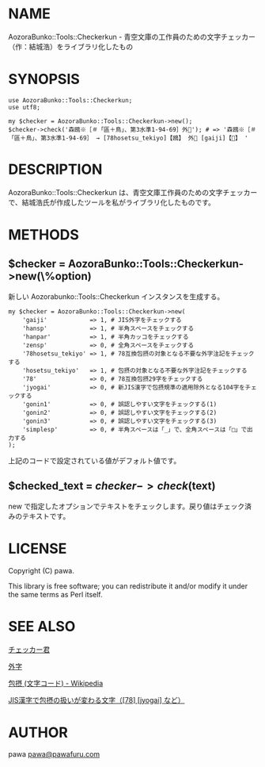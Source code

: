 # NAME

AozoraBunko::Tools::Checkerkun - 青空文庫の工作員のための文字チェッカー（作：結城浩）をライブラリ化したもの

# SYNOPSIS

    use AozoraBunko::Tools::Checkerkun;
    use utf8;

    my $checker = AozoraBunko::Tools::Checkerkun->new();
    $checker->check('森鴎※［＃「區＋鳥」、第3水準1-94-69］外💓'); # => '森鴎※［＃「區＋鳥」、第3水準1-94-69］ → [78hosetsu_tekiyo]【鴎】 外💓 [gaiji]【💓】 '

# DESCRIPTION

AozoraBunko::Tools::Checkerkun は、青空文庫工作員のための文字チェッカーで、結城浩氏が作成したツールを私がライブラリ化したものです。

# METHODS

## $checker = AozoraBunko::Tools::Checkerkun->new(\\%option)

新しい Aozorabunko::Tools::Checkerkun インスタンスを生成する。

    my $checker = AozoraBunko::Tools::Checkerkun->new(
        'gaiji'            => 1, # JIS外字をチェックする
        'hansp'            => 1, # 半角スペースをチェックする
        'hanpar'           => 1, # 半角カッコをチェックする
        'zensp'            => 0, # 全角スペースをチェックする
        '78hosetsu_tekiyo' => 1, # 78互換包摂の対象となる不要な外字注記をチェックする
        'hosetsu_tekiyo'   => 1, # 包摂の対象となる不要な外字注記をチェックする
        '78'               => 0, # 78互換包摂29字をチェックする
        'jyogai'           => 0, # 新JIS漢字で包摂規準の適用除外となる104字をチェックする
        'gonin1'           => 0, # 誤認しやすい文字をチェックする(1)
        'gonin2'           => 0, # 誤認しやすい文字をチェックする(2)
        'gonin3'           => 0, # 誤認しやすい文字をチェックする(3)
        'simplesp'         => 0, # 半角スペースは「_」で、全角スペースは「□」で出力する
    );

上記のコードで設定されている値がデフォルト値です。

## $checked\_text = $checker->check($text)

new で指定したオプションでテキストをチェックします。戻り値はチェック済みのテキストです。

# LICENSE

Copyright (C) pawa.

This library is free software; you can redistribute it and/or modify
it under the same terms as Perl itself.

# SEE ALSO

[チェッカー君](http://www.aozora.jp/tools/checker.cgi)

[外字](http://www.aozora.gr.jp/annotation/external_character.html)

[包摂 (文字コード) - Wikipedia](https://ja.wikipedia.org/wiki/%E5%8C%85%E6%91%82_\(%E6%96%87%E5%AD%97%E3%82%B3%E3%83%BC%E3%83%89\))

[JIS漢字で包摂の扱いが変わる文字（\[78\] \[jyogai\] など）](http://www.aozora.gr.jp/newJIS-Kanji/gokan_henkou_list.html)

# AUTHOR

pawa <pawa@pawafuru.com>
